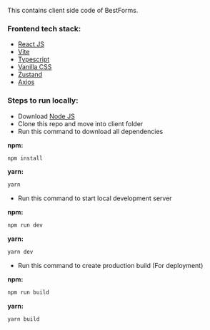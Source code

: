 This contains client side code of BestForms.

### Frontend tech stack:

- [React JS](https://react.dev/)
- [Vite](https://vitejs.dev/)
- [Typescript](https://www.typescriptlang.org/)
- [Vanilla CSS](https://developer.mozilla.org/en-US/docs/Web/CSS)
- [Zustand](https://github.com/pmndrs/zustand)
- [Axios](https://axios-http.com/)

### Steps to run locally:

- Download [Node JS](https://nodejs.org/en)
- Clone this repo and move into client folder
- Run this command to download all dependencies

**npm:**

```bash
npm install
```

**yarn:**

```bash
yarn
```

- Run this command to start local development server

**npm:**

```bash
npm run dev
```

**yarn:**

```bash
yarn dev
```

- Run this command to create production build (For deployment)

**npm:**

```bash
npm run build
```

**yarn:**

```bash
yarn build
```

